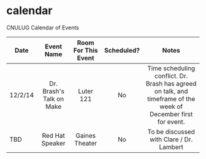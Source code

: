 calendar
========

CNULUG Calendar of Events

| Date          |      Event Name           | Room For This Event   | Scheduled?  | Notes                                             |
| ------------- |:-------------------------:|:----------------------:|:----------:|:-------------------------------------------------:|
| 12/2/14       | Dr. Brash's Talk on Make  |  Luter 121            |    No       | Time scheduling conflict. Dr. Brash has agreed on talk, and timeframe of the week of December first for event.  |
| TBD           | Red Hat Speaker           |  Gaines Theater       |    No       | To be discussed with Clare / Dr. Lambert          |
